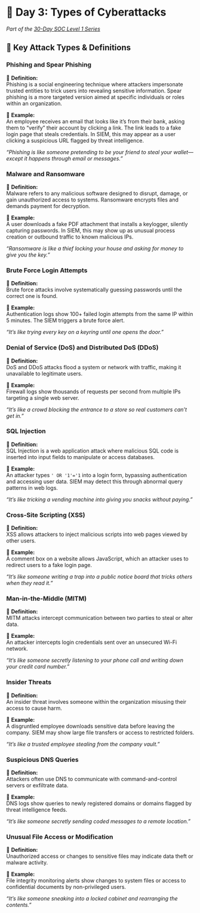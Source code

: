 # 🐛 Day 3: Types of Cyberattacks  
*Part of the [30-Day SOC Level 1 Series](https://medium.com/@0ccupi3R/️️30-days-in-the-soc-️-f70f349b8b1e)*

## 📘 Key Attack Types & Definitions

### **Phishing and Spear Phishing**

📘 **Definition:**  
Phishing is a social engineering technique where attackers impersonate trusted entities to trick users into revealing sensitive information. Spear phishing is a more targeted version aimed at specific individuals or roles within an organization.

🧠 **Example:**  
An employee receives an email that looks like it’s from their bank, asking them to “verify” their account by clicking a link. The link leads to a fake login page that steals credentials. In SIEM, this may appear as a user clicking a suspicious URL flagged by threat intelligence.

*“Phishing is like someone pretending to be your friend to steal your wallet—except it happens through email or messages.”*

### **Malware and Ransomware**

📘 **Definition:**  
Malware refers to any malicious software designed to disrupt, damage, or gain unauthorized access to systems. Ransomware encrypts files and demands payment for decryption.

🧠 **Example:**  
A user downloads a fake PDF attachment that installs a keylogger, silently capturing passwords. In SIEM, this may show up as unusual process creation or outbound traffic to known malicious IPs.

*“Ransomware is like a thief locking your house and asking for money to give you the key.”*

### **Brute Force Login Attempts**

📘 **Definition:**  
Brute force attacks involve systematically guessing passwords until the correct one is found.

🧠 **Example:**  
Authentication logs show 100+ failed login attempts from the same IP within 5 minutes. The SIEM triggers a brute force alert.

*“It’s like trying every key on a keyring until one opens the door.”*

### **Denial of Service (DoS) and Distributed DoS (DDoS)**

📘 **Definition:**  
DoS and DDoS attacks flood a system or network with traffic, making it unavailable to legitimate users.

🧠 **Example:**  
Firewall logs show thousands of requests per second from multiple IPs targeting a single web server.

*“It’s like a crowd blocking the entrance to a store so real customers can’t get in.”*

### **SQL Injection**

📘 **Definition:**  
SQL Injection is a web application attack where malicious SQL code is inserted into input fields to manipulate or access databases.

🧠 **Example:**  
An attacker types `' OR '1'='1` into a login form, bypassing authentication and accessing user data. SIEM may detect this through abnormal query patterns in web logs.

*“It’s like tricking a vending machine into giving you snacks without paying.”*

### **Cross-Site Scripting (XSS)**

📘 **Definition:**  
XSS allows attackers to inject malicious scripts into web pages viewed by other users.

🧠 **Example:**  
A comment box on a website allows JavaScript, which an attacker uses to redirect users to a fake login page.

*“It’s like someone writing a trap into a public notice board that tricks others when they read it.”*

### **Man-in-the-Middle (MITM)**

📘 **Definition:**  
MITM attacks intercept communication between two parties to steal or alter data.

🧠 **Example:**  
An attacker intercepts login credentials sent over an unsecured Wi-Fi network.

*“It’s like someone secretly listening to your phone call and writing down your credit card number.”*

### **Insider Threats**

📘 **Definition:**  
An insider threat involves someone within the organization misusing their access to cause harm.

🧠 **Example:**  
A disgruntled employee downloads sensitive data before leaving the company. SIEM may show large file transfers or access to restricted folders.

*“It’s like a trusted employee stealing from the company vault.”*

### **Suspicious DNS Queries**

📘 **Definition:**  
Attackers often use DNS to communicate with command-and-control servers or exfiltrate data.

🧠 **Example:**  
DNS logs show queries to newly registered domains or domains flagged by threat intelligence feeds.

*“It’s like someone secretly sending coded messages to a remote location.”*

### **Unusual File Access or Modification**

📘 **Definition:**  
Unauthorized access or changes to sensitive files may indicate data theft or malware activity.

🧠 **Example:**  
File integrity monitoring alerts show changes to system files or access to confidential documents by non-privileged users.

*“It’s like someone sneaking into a locked cabinet and rearranging the contents.”*

